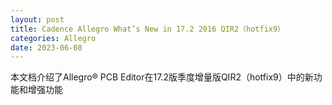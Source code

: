 ```yaml
---
layout: post
title: Cadence Allegro What’s New in 17.2 2016 QIR2（hotfix9）
categories: Allegro
date: 2023-06-08
---
```


本文档介绍了Allegro® PCB Editor在17.2版季度增量版QIR2（hotfix9）中的新功能和增强功能